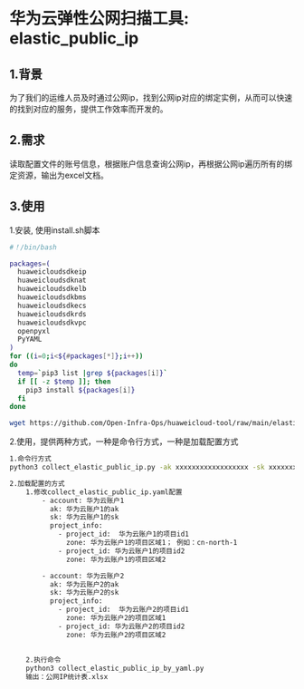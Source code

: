 # 华为云弹性公网扫描工具: elastic_public_ip

## 1.背景

​		为了我们的运维人员及时通过公网ip，找到公网ip对应的绑定实例，从而可以快速的找到对应的服务，提供工作效率而开发的。

## 2.需求

​		读取配置文件的账号信息，根据账户信息查询公网ip，再根据公网ip遍历所有的绑定资源，输出为excel文档。

## 3.使用

1.安装, 使用install.sh脚本

~~~bash
#！/bin/bash

packages=(
  huaweicloudsdkeip
  huaweicloudsdknat
  huaweicloudsdkelb
  huaweicloudsdkbms
  huaweicloudsdkecs
  huaweicloudsdkrds
  huaweicloudsdkvpc
  openpyxl
  PyYAML
)
for ((i=0;i<${#packages[*]};i++))
do
  temp=`pip3 list |grep ${packages[i]}`
  if [[ -z $temp ]]; then
    pip3 install ${packages[i]}
  fi
done

wget https://github.com/Open-Infra-Ops/huaweicloud-tool/raw/main/elastic_public_ip/collect_elastic_public_ip.py
~~~

2.使用，提供两种方式，一种是命令行方式，一种是加载配置方式

~~~bash
1.命令行方式
python3 collect_elastic_public_ip.py -ak xxxxxxxxxxxxxxxxxx -sk xxxxxxxxxxxxxxxxxx -project_id xxxxxxxxxxxxxxxxxx -zone cn-north-4

2.加载配置的方式
	1.修改collect_elastic_public_ip.yaml配置
		- account: 华为云账户1
          ak: 华为云账户1的ak
          sk: 华为云账户1的sk
          project_info:
            - project_id:  华为云账户1的项目id1
              zone: 华为云账户1的项目区域1； 例如：cn-north-1
            - project_id: 华为云账户1的项目id2
              zone: 华为云账户1的项目区域2

        - account: 华为云账户2
          ak: 华为云账户2的ak
          sk: 华为云账户2的sk
          project_info:
            - project_id:  华为云账户2的项目id1
              zone: 华为云账户2的项目区域1
            - project_id: 华为云账户2的项目id2
              zone: 华为云账户2的项目区域2
		
	
	2.执行命令
	python3 collect_elastic_public_ip_by_yaml.py
	输出：公网IP统计表.xlsx
~~~